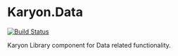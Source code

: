 Karyon.Data
=========
[![Build Status](https://travis-ci.org/kmchugh/Karyon.Data.png)](https://travis-ci.org/kmchugh/Karyon.Data)

Karyon Library component for Data related functionality.

